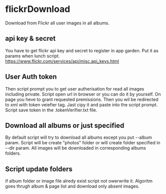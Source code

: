 # flickrDownload
Download from Flickr all user images in all albums.

## api key & secret
You have to get flickr api key and secret to register in app garden. Put it as params when lunch script.
https://www.flickr.com/services/api/misc.api_keys.html

## User Auth token
Then script prompt you to get user autherisation for read all images including private. 
Script open url in browser or you can do it by yourself. On page you heve to grant requested premissions. 
Then you wil be redirected to xml with token veiefier tag. Jast cipy it and paste into the script prompt.
Script save token in the .tokenVerifier.txt file.

## Download all albums or just specified
By default script will try to download all albums except you put --album param.
Script will be create "photos" folder or will create folder specified in --dir param.
All images will be downloaded in corresponding albums folders.

## Script update folders
if album folder or image file alredy exist script not owerwrite it. 
Algoritm goes thrugh album & page list and download only absent images.
